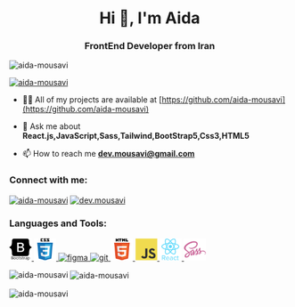 <h1 align="center">Hi 👋, I'm Aida</h1>
<h3 align="center">FrontEnd Developer from Iran</h3>

<p align="left"> <img src="https://komarev.com/ghpvc/?username=aida-mousavi&label=Profile%20views&color=0e75b6&style=flat" alt="aida-mousavi" /> </p>

<p align="left"> <a href="https://github.com/ryo-ma/github-profile-trophy"><img src="https://github-profile-trophy.vercel.app/?username=aida-mousavi" alt="aida-mousavi" /></a> </p>

- 👨‍💻 All of my projects are available at [https://github.com/aida-mousavi](https://github.com/aida-mousavi)

- 💬 Ask me about **React.js,JavaScript,Sass,Tailwind,BootStrap5,Css3,HTML5**

- 📫 How to reach me **dev.mousavi@gmail.com**

<h3 align="left">Connect with me:</h3>
<p align="left">
<a href="www.linkedin.com/in/aida-mousavi-18791a292" target="blank"><img align="center" src="https://raw.githubusercontent.com/rahuldkjain/github-profile-readme-generator/master/src/images/icons/Social/linked-in-alt.svg" alt="aida-mousavi" height="30" width="40" /></a>
<a href="https://instagram.com/dev.mousavi" target="blank"><img align="center" src="https://raw.githubusercontent.com/rahuldkjain/github-profile-readme-generator/master/src/images/icons/Social/instagram.svg" alt="dev.mousavi" height="30" width="40" /></a>
</p>

<h3 align="left">Languages and Tools:</h3>
<p align="left"> <a href="https://getbootstrap.com" target="_blank" rel="noreferrer"> <img src="https://raw.githubusercontent.com/devicons/devicon/master/icons/bootstrap/bootstrap-plain-wordmark.svg" alt="bootstrap" width="40" height="40"/> </a> <a href="https://www.w3schools.com/css/" target="_blank" rel="noreferrer"> <img src="https://raw.githubusercontent.com/devicons/devicon/master/icons/css3/css3-original-wordmark.svg" alt="css3" width="40" height="40"/> </a> <a href="https://www.figma.com/" target="_blank" rel="noreferrer"> <img src="https://www.vectorlogo.zone/logos/figma/figma-icon.svg" alt="figma" width="40" height="40"/> </a> <a href="https://git-scm.com/" target="_blank" rel="noreferrer"> <img src="https://www.vectorlogo.zone/logos/git-scm/git-scm-icon.svg" alt="git" width="40" height="40"/> </a> <a href="https://www.w3.org/html/" target="_blank" rel="noreferrer"> <img src="https://raw.githubusercontent.com/devicons/devicon/master/icons/html5/html5-original-wordmark.svg" alt="html5" width="40" height="40"/> </a> <a href="https://developer.mozilla.org/en-US/docs/Web/JavaScript" target="_blank" rel="noreferrer"> <img src="https://raw.githubusercontent.com/devicons/devicon/master/icons/javascript/javascript-original.svg" alt="javascript" width="40" height="40"/> </a> <a href="https://reactjs.org/" target="_blank" rel="noreferrer"> <img src="https://raw.githubusercontent.com/devicons/devicon/master/icons/react/react-original-wordmark.svg" alt="react" width="40" height="40"/> </a> <a href="https://sass-lang.com" target="_blank" rel="noreferrer"> <img src="https://raw.githubusercontent.com/devicons/devicon/master/icons/sass/sass-original.svg" alt="sass" width="40" height="40"/> </a> </p>

<p><img align="left" src="https://github-readme-stats.vercel.app/api/top-langs?username=aida-mousavi&show_icons=true&locale=en&layout=compact" alt="aida-mousavi" /></p>

<p>&nbsp;<img align="center" src="https://github-readme-stats.vercel.app/api?username=aida-mousavi&show_icons=true&locale=en" alt="aida-mousavi" /></p>

<p><img align="center" src="https://github-readme-streak-stats.herokuapp.com/?user=aida-mousavi&" alt="aida-mousavi" /></p>
